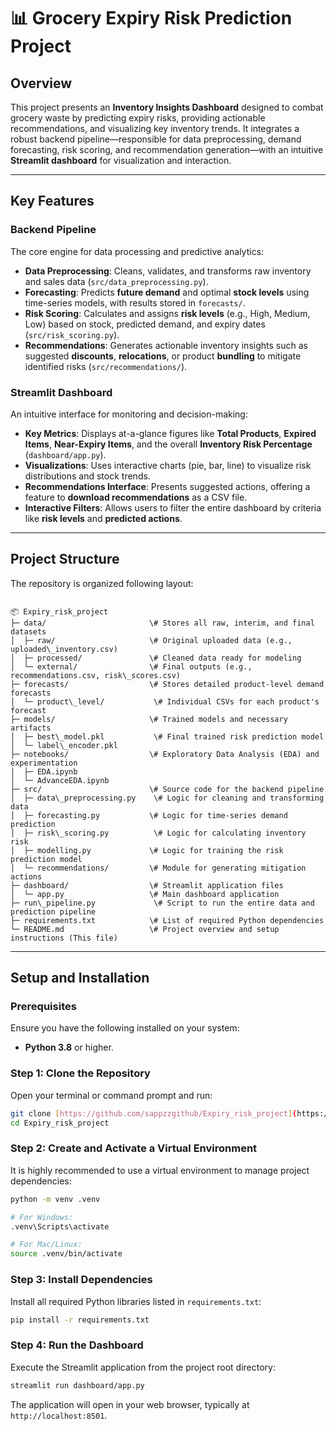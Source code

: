 # 📊 Grocery Expiry Risk Prediction Project

## Overview
This project presents an **Inventory Insights Dashboard** designed to combat grocery waste by predicting expiry risks, providing actionable recommendations, and visualizing key inventory trends. It integrates a robust backend pipeline—responsible for data preprocessing, demand forecasting, risk scoring, and recommendation generation—with an intuitive **Streamlit dashboard** for visualization and interaction.

---

## Key Features

### Backend Pipeline
The core engine for data processing and predictive analytics:
- **Data Preprocessing**: Cleans, validates, and transforms raw inventory and sales data (`src/data_preprocessing.py`).
- **Forecasting**: Predicts **future demand** and optimal **stock levels** using time-series models, with results stored in `forecasts/`.
- **Risk Scoring**: Calculates and assigns **risk levels** (e.g., High, Medium, Low) based on stock, predicted demand, and expiry dates (`src/risk_scoring.py`).
- **Recommendations**: Generates actionable inventory insights such as suggested **discounts**, **relocations**, or product **bundling** to mitigate identified risks (`src/recommendations/`).

### Streamlit Dashboard
An intuitive interface for monitoring and decision-making:
- **Key Metrics**: Displays at-a-glance figures like **Total Products**, **Expired Items**, **Near-Expiry Items**, and the overall **Inventory Risk Percentage** (`dashboard/app.py`).
- **Visualizations**: Uses interactive charts (pie, bar, line) to visualize risk distributions and stock trends.
- **Recommendations Interface**: Presents suggested actions, offering a feature to **download recommendations** as a CSV file.
- **Interactive Filters**: Allows users to filter the entire dashboard by criteria like **risk levels** and **predicted actions**.

---

## Project Structure

The repository is organized following  layout:

```

📦 Expiry_risk_project
├─ data/                       \# Stores all raw, interim, and final datasets
│  ├─ raw/                     \# Original uploaded data (e.g., uploaded\_inventory.csv)
│  ├─ processed/               \# Cleaned data ready for modeling
│  └─ external/                \# Final outputs (e.g., recommendations.csv, risk\_scores.csv)
├─ forecasts/                  \# Stores detailed product-level demand forecasts
│  └─ product\_level/           \# Individual CSVs for each product's forecast
├─ models/                     \# Trained models and necessary artifacts
│  ├─ best\_model.pkl           \# Final trained risk prediction model
│  └─ label\_encoder.pkl
├─ notebooks/                  \# Exploratory Data Analysis (EDA) and experimentation
│  ├─ EDA.ipynb
│  └─ AdvanceEDA.ipynb
├─ src/                        \# Source code for the backend pipeline
│  ├─ data\_preprocessing.py    \# Logic for cleaning and transforming data
│  ├─ forecasting.py           \# Logic for time-series demand prediction
│  ├─ risk\_scoring.py          \# Logic for calculating inventory risk
│  ├─ modelling.py             \# Logic for training the risk prediction model
│  └─ recommendations/         \# Module for generating mitigation actions
├─ dashboard/                  \# Streamlit application files
│  └─ app.py                   \# Main dashboard application
├─ run\_pipeline.py             \# Script to run the entire data and prediction pipeline
├─ requirements.txt            \# List of required Python dependencies
└─ README.md                   \# Project overview and setup instructions (This file)

````

---

## Setup and Installation

### Prerequisites
Ensure you have the following installed on your system:
- **Python 3.8** or higher.

### Step 1: Clone the Repository
Open your terminal or command prompt and run:
```bash
git clone [https://github.com/sappzzgithub/Expiry_risk_project](https://github.com/sappzzgithub/Expiry_risk_project)
cd Expiry_risk_project
````

### Step 2: Create and Activate a Virtual Environment

It is highly recommended to use a virtual environment to manage project dependencies:

```bash
python -m venv .venv

# For Windows:
.venv\Scripts\activate

# For Mac/Linux:
source .venv/bin/activate
```

### Step 3: Install Dependencies

Install all required Python libraries listed in `requirements.txt`:

```bash
pip install -r requirements.txt
```

### Step 4: Run the Dashboard

Execute the Streamlit application from the project root directory:

```bash
streamlit run dashboard/app.py 
```

The application will open in your web browser, typically at `http://localhost:8501`.

